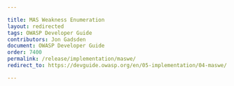 ```yaml
---

title: MAS Weakness Enumeration
layout: redirected
tags: OWASP Developer Guide
contributors: Jon Gadsden
document: OWASP Developer Guide
order: 7400
permalink: /release/implementation/maswe/
redirect_to: https://devguide.owasp.org/en/05-implementation/04-maswe/

---
```

